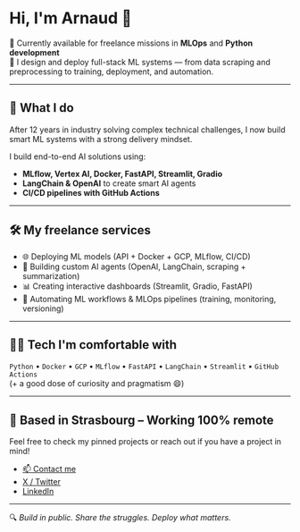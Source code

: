 # Hi, I'm Arnaud 👋

🎯 Currently available for freelance missions in **MLOps** and **Python development**  
🚀 I design and deploy full-stack ML systems — from data scraping and preprocessing to training, deployment, and automation.

---

## 🧠 What I do

After 12 years in industry solving complex technical challenges, I now build smart ML systems with a strong delivery mindset.

I build end-to-end AI solutions using:
- **MLflow, Vertex AI, Docker, FastAPI, Streamlit, Gradio**
- **LangChain & OpenAI** to create smart AI agents
- **CI/CD pipelines with GitHub Actions**

---

## 🛠️ My freelance services

- 🌐 Deploying ML models (API + Docker + GCP, MLflow, CI/CD)
- 🤖 Building custom AI agents (OpenAI, LangChain, scraping + summarization)
- 📊 Creating interactive dashboards (Streamlit, Gradio, FastAPI)
- 🔁 Automating ML workflows & MLOps pipelines (training, monitoring, versioning)

---

## 👨‍💻 Tech I'm comfortable with

`Python` • `Docker` • `GCP` • `MLflow` • `FastAPI` • `LangChain` • `Streamlit` • `GitHub Actions`  
(+ a good dose of curiosity and pragmatism 😄)

---

## 📍 Based in Strasbourg – Working 100% remote

Feel free to check my pinned projects or reach out if you have a project in mind!

- [📫 Contact me](mailto:arnaud.stadler@ikmail.com)
- [X / Twitter](https://twitter.com/ArnaudS82422)
- [LinkedIn](https://www.linkedin.com/in/arnaud-stadler-89a2322ba/)

---

🔍 *Build in public. Share the struggles. Deploy what matters.*
